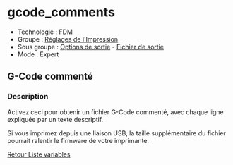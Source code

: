 # gcode_comments

* Technologie : FDM
* Groupe : [Réglages de l'Impression](../print_settings/print_settings.md)
* Sous groupe : [Options de sortie](../print_settings/print_settings.md#options-de-sortie) - [Fichier de sortie](../print_settings/print_settings.md#fichier-de-sortie)
* Mode : Expert

## G-Code commenté

### Description

Activez ceci pour obtenir un fichier G-Code commenté, avec chaque ligne expliquée par un texte descriptif.

Si vous imprimez depuis une liaison USB, la taille supplémentaire du fichier pourrait ralentir le firmware de votre imprimante.

[Retour Liste variables](variable_list.md)